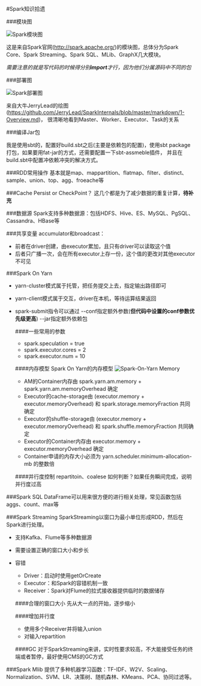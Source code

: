 #Spark知识拾遗

###模块图

![Spark模块图](https://github.com/ldirgel/blog/tree/master/Figures/spark-stack.png)

这是来自Spark官网(<http://spark.apache.org/>)的模块图，总体分为Spark Core、Spark Streaming、Spark SQL、MLib、GraphX几大模块。

_需要注意的就是写代码的时候得分别**import**才行，因为他们分属源码中不同的包_

###部署图

![Spark部署图](https://github.com/ldirgel/blog/tree/master/Figures/spark-deploy.png)

来自大牛JerryLead的绘图(<https://github.com/JerryLead/SparkInternals/blob/master/markdown/1-Overview.md>)， 很清晰地看到Master、Worker、Executor、Task的关系

###编译Jar包

我是使用sbt的，配置好build.sbt之后(主要是依赖包的配置)，使用sbt package打包，如果要用fat-jar的方式，还需要配置一下sbt-assmeble插件， 并且在build.sbt中配置冲依赖冲突的解决方式。

###RDD常用操作
基本就是map、mappartition、flatmap、filter、distinct、sample、union、top、agg、froeache等

###Cache Persist or CheckPoint？
这几个都是为了减少数据的重复计算，__待补充__

###数据源
Spark支持多种数据源：包括HDFS、Hive、ES、MySQL、PgSQL、Cassandra、HBase等

###共享变量
accumulator和broadcast：
+ 前者在driver创建，由executor累加，且只有driver可以读取这个值
+ 后者只广播一次，会在所有executor上存一份，这个值的更改对其他executor不可见

###Spark On Yarn

+ yarn-cluster模式属于托管，把任务提交上去，指定输出路径即可
+ yarn-client模式属于交互，driver在本机，等待运算结果返回
+ spark-submit指令可以通过 --conf指定额外参数(**但代码中设置的conf参数优先级更高**) --jar指定额外依赖包 

    ####一些常用的参数
    + spark.speculation = true
    + spark.executor.cores = 2
    + spark.executor.num = 10
    
    ####内存模型
    Spark On Yarn的内存模型 
	![Spark-On-Yarn Memory](https://github.com/ldirgel/blog/tree/master/Figures/Spark-On-Yarn.png)
	+ AM的Container内存由 spark.yarn.am.memory + spark.yarn.am.memoryOverhead 确定
	+ Executor的cache-storage由 (executor.memory + executor.memoryOverhead) 和 spark.storage.memoryFraction 共同确定
	+ Executor的shuffle-storage由 (executor.memory + executor.memoryOverhead) 和 spark.shuffle.memoryFraction 共同确定
	+ Executor的Container内存由 executor.memory + executor.memoryOverhead 确定
	+ Container申请的内存大小必须为 yarn.scheduler.minimum-allocation-mb 的整数倍
    
    ####并行度控制
    repartitoin、coalese
    如何判断？如果任务瞬间完成，说明并行度过高

###Spark SQL
DataFrame可以用来很方便的进行相关处理，常见函数包括aggs、count、max等

###Spark Streaming
SparkStreaming以窗口为最小单位形成RDD，然后在Spark进行处理。

  + 支持Kafka、Flume等多种数据源
  + 需要设置正确的窗口大小和步长
  + 容错
    + Driver：启动时使用getOrCreate
    + Executor：和Spark的容错机制一致
    + Receiver：Spark对Flume的拉式接收器提供临时的数据储存

    ####合理的窗口大小
    先从大一点的开始，逐步缩小
    
    ####增加并行度
    + 使用多个Receiver并将输入union
    + 对输入repartition
    
    ####GC
    对于SparkStreaming来讲，实时性要求较高，不大能接受任务的终端或者暂停，最好使用CMS的GC方式
    
###Spark Mlib
提供了多种机器学习函数：TF-IDF、W2V、Scaling、Normalization、SVM、LR、决策树、随机森林、KMeans、PCA、协同过滤等。





  

